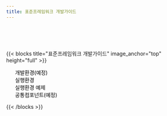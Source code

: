 ```yaml
---
title: 표준프레임워크 개발가이드
---
```


<br>
<br>
<br>

{{< blocks title="표준프레임워크 개발가이드" image_anchor="top" height="full" >}}
<ul>
    <li style='list-style:none;'>
        <a href="/egovframe-docs/egovframe-development/" style="text-decoration:none;color:#000;">
          개발환경(예정) <i class="fas fa-arrow-alt-circle-right ms-2"></i>
        </a>
    </li>
    <li style='list-style:none'>
        <a href="/egovframe-docs/egovframe-runtime/" style="text-decoration:none;color:#000;">
          실행환경 <i class="fas fa-arrow-alt-circle-right ms-2"></i>
        </a>
    </li>
    <li style='list-style:none'>
        <a href="/egovframe-docs/runtime-example/" style="text-decoration:none;color:#000;">
          실행환경 예제 <i class="fas fa-arrow-alt-circle-right ms-2"></i>
        </a>
    </li>
    <li style='list-style:none'>
        <a href="/egovframe-docs/common-component/" style="text-decoration:none;color:#000;">
          공통컴포넌트(예정) <i class="fas fa-arrow-alt-circle-right ms-2"></i>
        </a>
    </li>
</ul>
{{< /blocks >}}
